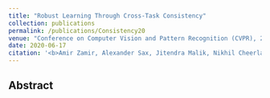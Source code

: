 ```yaml
---
title: "Robust Learning Through Cross-Task Consistency"
collection: publications
permalink: /publications/Consistency20
venue: "Conference on Computer Vision and Pattern Recognition (CVPR), 2020"
date: 2020-06-17
citation: '<b>Amir Zamir, Alexander Sax, Jitendra Malik, Nikhil Cheerla, Rohan Suri, <b>Zhangjie Cao</b>, Leonidas Guibas. <i>Conference on Computer Vision and Pattern Recognition</i> <b>CVPR 2020</b>.'
---
```




## Abstract
